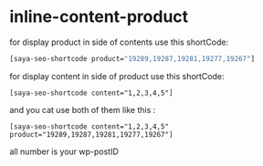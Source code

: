 # inline-content-product

for display product in side of contents use this shortCode:
```bash
[saya-seo-shortcode product="19289,19287,19281,19277,19267"]
```

for display content in side of product use this shortCode:
````
[saya-seo-shortcode content="1,2,3,4,5"]
````
and you cat use both of them like this :
````
[saya-seo-shortcode content="1,2,3,4,5" product="19289,19287,19281,19277,19267"]
````

all number is your wp-postID